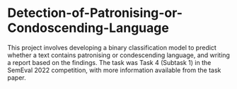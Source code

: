 # Detection-of-Patronising-or-Condoscending-Language
This project involves developing a binary classification model to predict whether a text contains patronising or condescending language, and writing a report based on the findings. The task was Task 4 (Subtask 1) in the SemEval 2022 competition, with more information available from the task paper.
